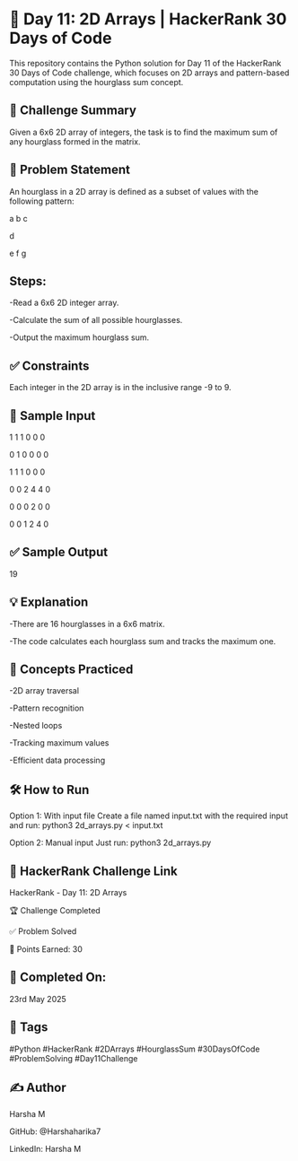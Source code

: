 # 🔢 Day 11: 2D Arrays | HackerRank 30 Days of Code

This repository contains the Python solution for Day 11 of the HackerRank 30 Days of Code challenge, which focuses on 2D arrays and pattern-based computation using the hourglass sum concept.

## 🚀 Challenge Summary

Given a 6x6 2D array of integers, the task is to find the maximum sum of any hourglass formed in the matrix.

## 📝 Problem Statement

An hourglass in a 2D array is defined as a subset of values with the following pattern:

a b c

  d
  
e f g

## Steps:

-Read a 6x6 2D integer array.

-Calculate the sum of all possible hourglasses.

-Output the maximum hourglass sum.

## ✅ Constraints

Each integer in the 2D array is in the inclusive range -9 to 9.

## 🔢 Sample Input

1 1 1 0 0 0

0 1 0 0 0 0

1 1 1 0 0 0

0 0 2 4 4 0

0 0 0 2 0 0

0 0 1 2 4 0

## ✅ Sample Output

19

## 💡 Explanation

-There are 16 hourglasses in a 6x6 matrix. 

-The code calculates each hourglass sum and tracks the maximum one.

## 🧠 Concepts Practiced 

-2D array traversal

-Pattern recognition

-Nested loops

-Tracking maximum values

-Efficient data processing

## 🛠️ How to Run

Option 1: With input file Create a file named input.txt with the required input and run: python3 2d_arrays.py < input.txt

Option 2: Manual input Just run: python3 2d_arrays.py

## 🔗 HackerRank Challenge Link

HackerRank - Day 11: 2D Arrays

🏆 Challenge Completed

✅ Problem Solved

🎯 Points Earned: 30

## 📅 Completed On: 

23rd May 2025

## 🔖 Tags

#Python #HackerRank #2DArrays #HourglassSum #30DaysOfCode #ProblemSolving #Day11Challenge

## ✍️ Author

Harsha M

GitHub: @Harshaharika7

LinkedIn: Harsha M
